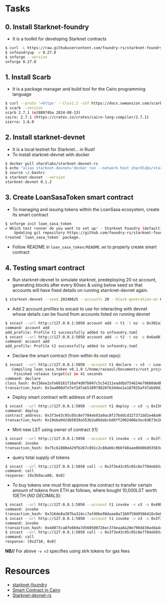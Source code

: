 # Tasks
## 0. Install Starknet-foundry
- It is a toolkit for developing Starknet contracts 
```bash
$ curl -L https://raw.githubusercontent.com/foundry-rs/starknet-foundry/master/scripts/install.sh | sh
$ snfoundryup -v 0.27.0
$ snforge --version
snforge 0.27.0
```
## 1. Install Scarb
- It is a package manager and build tool for the Cairo programming language
```bash
$ curl --proto '=https' --tlsv1.2 -sSf https://docs.swmansion.com/scarb/install.sh | sh
$ scarb --version
scarb 2.7.1 (e288874ba 2024-08-13)
cairo: 2.7.1 (https://crates.io/crates/cairo-lang-compiler/2.7.1)
sierra: 1.6.0
```
## 2. Install starknet-devnet
- It is a local testnet for Starknet... in Rust!
- To install starknet-devnet with docker
```bash
$ docker pull shardlabs/starknet-devnet-rs
$ echo "alias starknet-devnet='docker run --network host shardlabs/starknet-devnet-rs'" >> ~/.bashrc
$ source ~/.bashrc
$ starknet-devnet --version
starknet-devnet 0.1.2
```
## 3. Create LoanSasaToken smart contract
- To managing and issuing tokens within the LoanSasa ecosystem, create its smart contract
```bash
$ snforge init loan_sasa_token
✔ Which test runner do you want to set up? · Starknet Foundry (default)
    Updating git repository https://github.com/foundry-rs/starknet-foundry
Created `loan_sasa_token` package.
```
- Follow README in `loan_sasa_token/README.md` to properly create smart contract

## 4. Testing smart contract
- Run starknet-devnet to simulate starknet, predeploying 20 oz account, generating blocks after every 60sec & using below seed so that accounts will have fixed details on running starrknet-devnet again.
```bash
$ starknet-devnet --seed 20240825 --accounts 20 --block-generation-on 60
```
- Add 2 account profiles to sncast to use for interacting with devnet whose details can be found from accounts listed on running devnet
```bash
$ sncast --url http://127.0.0.1:5050 account add -n t1 -t oz -a 0x302a349b229b085fe5fccaa2c54548458f87ddf66e2f0a3e007a8466eeed63a --private-key 0x98af61ad9810dfd713706712f7d82a59 --public-key 0x6fbdf45ea83aeb11c0dcd628fd530308b1acd2d6a05429b6a07bad5b4c3d39a --class-hash 0x61dac032f228abef9c6626f995015233097ae253a7f72d68552db02f2971b8f --add-profile t1
command: account add
add_profile: Profile t1 successfully added to snfoundry.toml
$ sncast --url http://127.0.0.1:5050 account add -n t2 -t oz -a 0x6ad01af0e0b75af392828b382b0f5c04ae5170d35aded779c2c6a60a758bc0a --private-key 0xec9d3f676e1f28289e62468e0ce7f593 --public-key 0x113aa21cc2c733a5bcae4b0e4c4b8ddb9ab40ead578109280805ae39ad41dfe --class-hash 0x61dac032f228abef9c6626f995015233097ae253a7f72d68552db02f2971b8f --add-profile t2
command: account add
add_profile: Profile t2 successfully added to snfoundry.toml
```
- Declare the smart contract (from within its root repo):
```bash
$ sncast --url http://127.0.0.1:5050 --account t1 declare -v v3 -c LoanSasaToken
   Compiling loan_sasa_token v0.1.0 (/home/razaoul/Documents/rust_projetcs/loansasa/contracts/loan_sasa_token/Scarb.toml)
    Finished release target(s) in 41 seconds
command: declare
class_hash: 0x156ee2afe68161f10af4d0fb047c5c54211eaddbd754624e79600de0b5186ba
transaction_hash: 0x3aa008dfe7ef2d7ab510979826fb34dee1a187035af47abd9d3e0613e9acfcc
```
- Deploy smart contract with address of t1 account
```bash 
$ sncast --url http://127.0.0.1:5050 --account t1 deploy -v v3 -g 0x156ee2afe68161f10af4d0fb047c5c54211eaddbd754624e79600de0b5186ba -c 0x302a349b229b085fe5fccaa2c54548458f87ddf66e2f0a3e007a8466eeed63a
command: deploy
contract_address: 0x3f3e43c95c05c8e7784eb93a9ac0f27bddcd327371dd1e48a9698aa8ea50e69
transaction_hash: 0x19eba942db5839a353b2a86dabcbd6ff2002406e3ec6d673e26aca2737a0dac
```
- Mint new LST using owner of contract (t1)
```bash
$ sncast --url http://127.0.0.1:5050 --account t1 invoke -v v3 -a 0x3f3e43c95c05c8e7784eb93a9ac0f27bddcd327371dd1e48a9698aa8ea50e69 -f mint -c 1000000000 0
command: invoke
transaction_hash: 0x75c61808e429fb267c891c2c88ab6c966f48aae8660b893583e874e0ce150ab
```
- query total supply of tokens
```bash
$ sncast --url http://127.0.0.1:5050 call -a 0x3f3e43c95c05c8e7784eb93a9ac0f27bddcd327371dd1e48a9698aa8ea50e69 -f totalSupply
command: call
response: [0x3b9aca00, 0x0]
```
- To buy tokens one must first approve the contract to transfer certain amount of tokens from ETH as follows, where bought 10,000LST worth 10ETH (*NO DECIMALS*):
```bash
$ sncast --url http://127.0.0.1:5050 --account t1 invoke -v v3 -a 0x49D36570D4E46F48E99674BD3FCC84644DDD6B96F7C741B1562B82F9E004DC7 -f approve -c 0x3f3e43c95c05c8e7784eb93a9ac0f27bddcd327371dd1e48a9698aa8ea50e69 500000 0
command: invoke
transaction_hash: 0x316de8a307ba324cc7afd0be98daae8a7160f59d0586418c0e89a5f4e0e0f92
$ sncast --url http://127.0.0.1:5050 --account t1 invoke -v v3 -a 0x3f3e43c95c05c8e7784eb93a9ac0f27bddcd327371dd1e48a9698aa8ea50e69 -f buyTokens -c 10 0
command: invoke
transaction_hash: 0x4d073ca8fe8b9a7d560500726ec374eaa8a20e790d430adda4c434c091d2c78
$ sncast --url http://127.0.0.1:5050 call -a 0x3f3e43c95c05c8e7784eb93a9ac0f27bddcd327371dd1e48a9698aa8ea50e69 -f balanceOf -c 0x302a349b229b085fe5fccaa2c54548458f87ddf66e2f0a3e007a8466eeed63a
command: call
response: [0x2710, 0x0]
```
**NB//** For above `-v v3` specifies using strk tokens for gas fees

# Resources
- [starknet-foundry](https://github.com/foundry-rs/starknet-foundry)
- [Smart Contract in Cairo](https://book.cairo-lang.org/ch01-01-installation.html)
- [Starknet-devnet-rs](https://github.com/0xSpaceShard/starknet-devnet-rs)